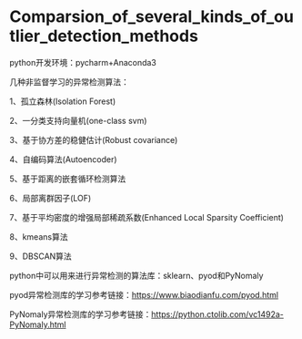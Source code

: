 # Comparsion_of_several_kinds_of_outlier_detection_methods

python开发环境：pycharm+Anaconda3

几种非监督学习的异常检测算法：

1、孤立森林(Isolation Forest)

2、一分类支持向量机(one-class svm)

3、基于协方差的稳健估计(Robust covariance)

4、自编码算法(Autoencoder)

5、基于距离的嵌套循环检测算法

6、局部离群因子(LOF)

7、基于平均密度的增强局部稀疏系数(Enhanced Local Sparsity Coefficient)

8、kmeans算法

9、DBSCAN算法








python中可以用来进行异常检测的算法库：sklearn、pyod和PyNomaly

pyod异常检测库的学习参考链接：https://www.biaodianfu.com/pyod.html

PyNomaly异常检测库的学习参考链接：https://python.ctolib.com/vc1492a-PyNomaly.html
